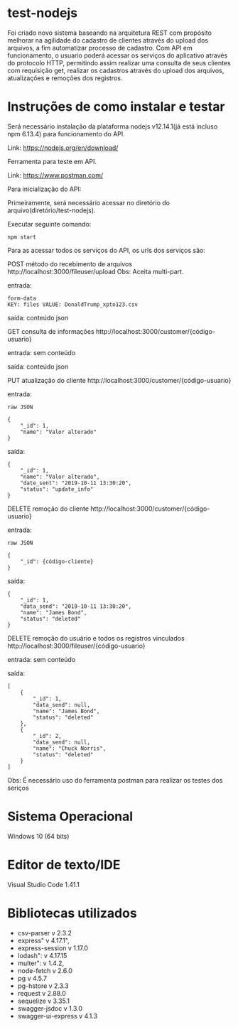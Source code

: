 # test-nodejs

Foi criado novo sistema baseando na arquitetura REST com propósito melhorar na agilidade do cadastro de clientes através do upload dos arquivos, a fim automatizar processo de cadastro. Com API em funcionamento, o usuario poderá acessar os serviços do aplicativo através do protocolo HTTP, permitindo assim realizar uma consulta de seus clientes com requisição get, realizar os cadastros através do upload dos arquivos, atualizações e remoções dos registros.

# Instruções de como instalar e testar

Será necessário instalação da plataforma nodejs v12.14.1(já está incluso npm 6.13.4) para funcionamento do API.

Link: https://nodejs.org/en/download/

Ferramenta para teste em API.

Link: https://www.postman.com/


Para inicialização do API:

Primeiramente, será necessário acessar no diretório do arquivo(diretório/test-nodejs).

Executar seguinte comando: 
```
npm start
```


Para as acessar todos os serviços do API, os urls dos serviços são:

POST método do recebimento de arquivos http://localhost:3000/fileuser/upload
Obs: Aceita multi-part.

entrada:
```
form-data
KEY: files VALUE: DonaldTrump_xpto123.csv
```
saída:
conteúdo json 

GET consulta de informações http://localhost:3000/customer/{código-usuario}

entrada:
sem conteúdo

saída:
conteúdo json 

PUT atualização do cliente  http://localhost:3000/customer/{código-usuario}

entrada:
```
raw JSON

{
    "_id": 1,
    "name": "Valor alterado"
}
```
saída:
```
{
    "_id": 1,
    "name": "Valor alterado",
    "date_sent": "2019-10-11 13:30:20",
    "status": "update_info"
}
```

DELETE remoção do cliente http://localhost:3000/customer/{código-usuario}

entrada:
```
raw JSON

{
    "_id": {código-cliente}
}
```

saída:
```
{
    "_id": 1,
    "data_send": "2019-10-11 13:30:20",
    "name": "James Bond",
    "status": "deleted"
}
```
DELETE remoção do usuário e todos os registros vinculados http://localhost:3000/fileuser/{código-usuario}

entrada:
sem conteúdo

saída:
```
[
    {
        "_id": 1,
        "data_send": null,
        "name": "James Bond",
        "status": "deleted"
    },
    {
        "_id": 2,
        "data_send": null,
        "name": "Chuck Norris",
        "status": "deleted"
    }
]
```
Obs: É necessário uso do ferramenta postman para realizar os testes dos seriços


# Sistema Operacional #

Windows 10 (64 bits) 

# Editor de texto/IDE #

Visual Studio Code 1.41.1

# Bibliotecas utilizados #

 * csv-parser v 2.3.2
 * express" v 4.17.1",
 * express-session v 1.17.0
 * lodash": v 4.17.15
 * multer": v 1.4.2,
 * node-fetch v 2.6.0
 * pg v 4.5.7
 * pg-hstore v 2.3.3
 * request v 2.88.0
 * sequelize v 3.35.1
 * swagger-jsdoc v 1.3.0
 * swagger-ui-express v 4.1.3



